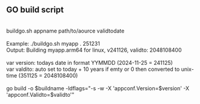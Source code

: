 <h2>GO build script</h2>
<br>
buildgo.sh appname path/to/aource validtodate<br>
<br>
Example: ./buildgo.sh myapp . 251231<br>
Output: Building myapp.arm64 for linux, v241126, validto: 2048108400<br>
<br>
var version: todays date in format YYMMDD (2024-11-25 = 241125)<br>
var valdito: auto set to today + 10 years if emty or 0 then converted to unix-time (351125 = 2048108400)<br>
<br>
go build -o $buildname -ldflags="-s -w -X 'appconf.Version=$version' -X 'appconf.Validto=$validto'"<br>
